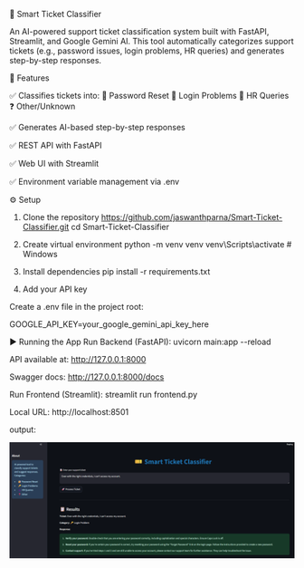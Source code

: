 🎫 Smart Ticket Classifier

An AI-powered support ticket classification system built with FastAPI, Streamlit, and Google Gemini AI.
This tool automatically categorizes support tickets (e.g., password issues, login problems, HR queries) and generates step-by-step responses.

🚀 Features

✅ Classifies tickets into:
🔐 Password Reset
🔑 Login Problems
👥 HR Queries
❓ Other/Unknown

✅ Generates AI-based step-by-step responses

✅ REST API with FastAPI

✅ Web UI with Streamlit

✅ Environment variable management via .env

⚙️ Setup
1. Clone the repository
https://github.com/jaswanthparna/Smart-Ticket-Classifier.git
cd Smart-Ticket-Classifier

2. Create virtual environment
python -m venv venv
venv\Scripts\activate      # Windows

3. Install dependencies
pip install -r requirements.txt

4. Add your API key

Create a .env file in the project root:

GOOGLE_API_KEY=your_google_gemini_api_key_here

▶️ Running the App
Run Backend (FastAPI):
uvicorn main:app --reload


API available at: http://127.0.0.1:8000

Swagger docs: http://127.0.0.1:8000/docs

Run Frontend (Streamlit):
streamlit run frontend.py

Local URL: http://localhost:8501

output:

![alt text](<Screenshot 2025-09-19 172834-1.png>)
